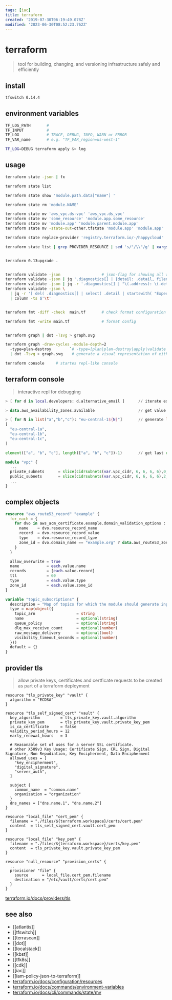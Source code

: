 ```yaml
---
tags: [iac]
title: terraform
created: '2019-07-30T06:19:49.078Z'
modified: '2023-06-30T08:52:23.762Z'
---
```


# terraform

> tool for building, changing, and versioning infrastructure safely and efficiently

## install

```sh
tfswitch 0.14.4
```

## environment variables

```sh
TF_LOG_PATH       #
TF_INPUT          #
TF_LOG            # TRACE, DEBUG, INFO, WARN or ERROR
TF_VAR_name       # e.g. "TF_VAR_region=us-west-1"

TF_LOG=DEBUG terraform apply &> log
```

## usage

```sh
terraform state -json | fx                                              # print whole state as json

terraform state list                                                    # check state

terraform state show 'module.path.data["name"] '                        # show state of resource

terraform state rm 'module.NAME'                                        # removes all associatd with module.Name

terraform state mv 'aws_vpc.ds-vpc' 'aws_vpc.ds_vpc'                    # rename resource
terraform state mv 'some_resource' 'module.app.some_resource'           # moves resource into module
terraform state mv 'module.app' 'module.parent.module.app'              # move module insid other module
terraform state mv -state-out=other.tfstate 'module.app' 'module.app'   # move module to other state

terraform state replace-provider 'registry.terraform.io/-/happycloud' 'terraform.example.com/awesomecorp/happycloud'  # after upgrade to 0.13

terraform state list | grep PROVIDER_RESOURCE | sed 's/"/\\"/g' | xargs -I {} terraform state rm '{}'


terraform 0.13upgrade .


terraform validate -json                  # json-flag for showing all warnings, and where
terraform validate -json | jq '.diagnostics[] | {detail: .detail, filename: .range.filename, start_line: .range.start.line}'
terraform validate -json | jq -r '.diagnostics[] | "\(.address): \(.detail)"'
terraform validate -json \
  | jq -r '[ del( .diagnostics[] | select( .detail | startswith( "Experimental features" ) ) ) | .diagnostics[] | { Detail:.detail, Address:.address, Filename:.range.filename, Line:.range.start.line } ] | ( .[0] | keys_unsorted | ( . , map( length*"-" ) ) ), .[] | map(.) | @tsv' \
  | column -ts $'\t'


terraform fmt -diff -check  main.tf       # check format configuration

terraform fmt -write main.tf              # format config


terraform graph | dot -Tsvg > graph.svg

terraform graph -draw-cycles -module-depth=2 
  -type=plan-destroy        `# -type=[plan|plan-destroy|apply|validate|input|refresh]` \
  | dot -Tsvg > graph.svg    # generate a visual representation of either a configuration or execution plan

terraform console     # startes repl-like console       

```

## terraform console

> interactive repl for debugging

```tf
> [ for d in local.developers: d.alternative_email ]      // iterate example

> data.aws_availability_zones.available                   // get value of data resource

> [ for N in list("a","b","c"): "eu-central-1${N}"]       // generate list of strings
[
  "eu-central-1a",
  "eu-central-1b",
  "eu-central-1c",
]

element(["a", "b", "c"], length(["a", "b", "c"])-1)       // get last element
```

```tf
module "vpc" {
  ...
  private_subnets      = slice(cidrsubnets(var.vpc_cidr, 6, 6, 6, 6),0,2)
  public_subnets       = slice(cidrsubnets(var.vpc_cidr, 6, 6, 6, 6),2,4)
  ...
}
```

## complex objects

```tf
resource "aws_route53_record" "example" {
  for_each = {
    for dvo in aws_acm_certificate.example.domain_validation_options : dvo.domain_name => {
      name    = dvo.resource_record_name
      record  = dvo.resource_record_value
      type    = dvo.resource_record_type
      zone_id = dvo.domain_name == "example.org" ? data.aws_route53_zone.example_org.zone_id : data.aws_route53_zone.example_com.zone_id
    }
  }

  allow_overwrite = true
  name            = each.value.name
  records         = [each.value.record]
  ttl             = 60
  type            = each.value.type
  zone_id         = each.value.zone_id
}

variable "topic_subscriptions" {
  description = "Map of topics for which the module should generate input queues including DLQ and subscriptions"
  type = map(object({
    topic_arn                  = string
    name                       = optional(string)
    queue_policy               = optional(string)
    dlq_max_receive_count      = optional(number)
    raw_message_delivery       = optional(bool)
    visibility_timeout_seconds = optional(number)
  }))
  default = {}
}
```

## provider tls

> allow private keys, certificates and certficate requests to be created as part of a terraform deployment

```hcl
resource "tls_private_key" "vault" {
  algorithm = "ECDSA"
}

resource "tls_self_signed_cert" "vault" {
  key_algorithm         = tls_private_key.vault.algorithm
  private_key_pem       = tls_private_key.vault.private_key_pem
  is_ca_certificate     = false
  validity_period_hours = 12
  early_renewal_hours   = 3

  # Reasonable set of uses for a server SSL certificate.
  # other X509v3 Key Usage: Certificate Sign, CRL Sign, Digital Signature, Non Repudiation, Key Encipherment, Data Encipherment
  allowed_uses = [
    "key_encipherment",
    "digital_signature",
    "server_auth",
  ]

  subject {
    common_name  = "common.name"
    organization = "organization"
  }
  dns_names = ["dns.name.1", "dns.name.2"]
}

resource "local_file" "cert_pem" {
  filename = "./files/${terraform.workspace}/certs/cert.pem"
  content  = tls_self_signed_cert.vault.cert_pem
}

resource "local_file" "key_pem" {
  filename = "./files/${terraform.workspace}/certs/key.pem"
  content  = tls_private_key.vault.private_key_pem
}

resource "null_resource" "provision_certs" {
  ..
  provisioner "file" {
    source      = local_file.cert_pem.filename
    destination = "/etc/vault/certs/cert.pem"
  }
}
```

[terraform.io/docs/providers/tls](https://www.terraform.io/docs/providers/tls/index.html)

## see also

- [[atlantis]]
- [[tfswitch]]
- [[terrascan]]
- [[dot]]
- [[localstack]]
- [[kbst]]
- [[tfk8s]]
- [[cdk]]
- [[iac]]
- [[iam-policy-json-to-terraform]]
- [terraform.io/docs/configuration/resources](https://www.terraform.io/docs/configuration/resources.html#syntax)
- [terraform.io/docs/commands/environment-variables](https://www.terraform.io/docs/commands/environment-variables.html)
- [terraform.io/docs/cli/commands/state/mv](https://www.terraform.io/docs/cli/commands/state/mv.html)

